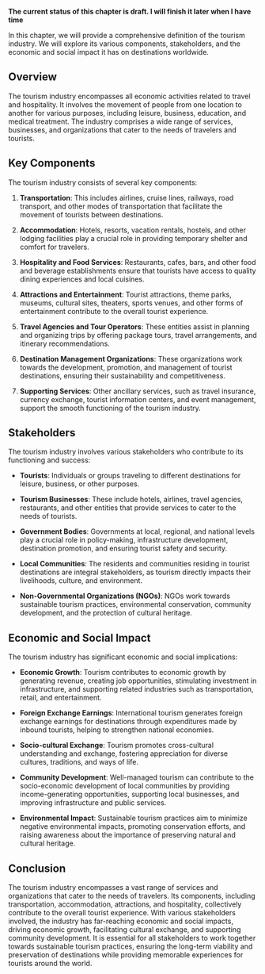 **The current status of this chapter is draft. I will finish it later when I have time**

In this chapter, we will provide a comprehensive definition of the tourism industry. We will explore its various components, stakeholders, and the economic and social impact it has on destinations worldwide.

Overview
--------

The tourism industry encompasses all economic activities related to travel and hospitality. It involves the movement of people from one location to another for various purposes, including leisure, business, education, and medical treatment. The industry comprises a wide range of services, businesses, and organizations that cater to the needs of travelers and tourists.

Key Components
--------------

The tourism industry consists of several key components:

1. **Transportation**: This includes airlines, cruise lines, railways, road transport, and other modes of transportation that facilitate the movement of tourists between destinations.

2. **Accommodation**: Hotels, resorts, vacation rentals, hostels, and other lodging facilities play a crucial role in providing temporary shelter and comfort for travelers.

3. **Hospitality and Food Services**: Restaurants, cafes, bars, and other food and beverage establishments ensure that tourists have access to quality dining experiences and local cuisines.

4. **Attractions and Entertainment**: Tourist attractions, theme parks, museums, cultural sites, theaters, sports venues, and other forms of entertainment contribute to the overall tourist experience.

5. **Travel Agencies and Tour Operators**: These entities assist in planning and organizing trips by offering package tours, travel arrangements, and itinerary recommendations.

6. **Destination Management Organizations**: These organizations work towards the development, promotion, and management of tourist destinations, ensuring their sustainability and competitiveness.

7. **Supporting Services**: Other ancillary services, such as travel insurance, currency exchange, tourist information centers, and event management, support the smooth functioning of the tourism industry.

Stakeholders
------------

The tourism industry involves various stakeholders who contribute to its functioning and success:

* **Tourists**: Individuals or groups traveling to different destinations for leisure, business, or other purposes.

* **Tourism Businesses**: These include hotels, airlines, travel agencies, restaurants, and other entities that provide services to cater to the needs of tourists.

* **Government Bodies**: Governments at local, regional, and national levels play a crucial role in policy-making, infrastructure development, destination promotion, and ensuring tourist safety and security.

* **Local Communities**: The residents and communities residing in tourist destinations are integral stakeholders, as tourism directly impacts their livelihoods, culture, and environment.

* **Non-Governmental Organizations (NGOs)**: NGOs work towards sustainable tourism practices, environmental conservation, community development, and the protection of cultural heritage.

Economic and Social Impact
--------------------------

The tourism industry has significant economic and social implications:

* **Economic Growth**: Tourism contributes to economic growth by generating revenue, creating job opportunities, stimulating investment in infrastructure, and supporting related industries such as transportation, retail, and entertainment.

* **Foreign Exchange Earnings**: International tourism generates foreign exchange earnings for destinations through expenditures made by inbound tourists, helping to strengthen national economies.

* **Socio-cultural Exchange**: Tourism promotes cross-cultural understanding and exchange, fostering appreciation for diverse cultures, traditions, and ways of life.

* **Community Development**: Well-managed tourism can contribute to the socio-economic development of local communities by providing income-generating opportunities, supporting local businesses, and improving infrastructure and public services.

* **Environmental Impact**: Sustainable tourism practices aim to minimize negative environmental impacts, promoting conservation efforts, and raising awareness about the importance of preserving natural and cultural heritage.

Conclusion
----------

The tourism industry encompasses a vast range of services and organizations that cater to the needs of travelers. Its components, including transportation, accommodation, attractions, and hospitality, collectively contribute to the overall tourist experience. With various stakeholders involved, the industry has far-reaching economic and social impacts, driving economic growth, facilitating cultural exchange, and supporting community development. It is essential for all stakeholders to work together towards sustainable tourism practices, ensuring the long-term viability and preservation of destinations while providing memorable experiences for tourists around the world.
